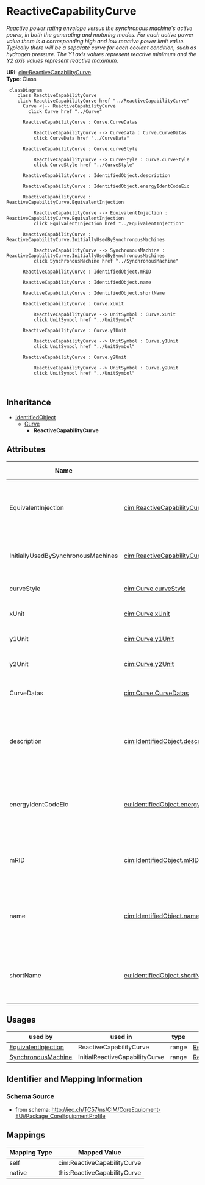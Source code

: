 # ReactiveCapabilityCurve


_Reactive power rating envelope versus the synchronous machine's active power, in both the generating and motoring modes. For each active power value there is a corresponding high and low reactive power limit  value. Typically there will be a separate curve for each coolant condition, such as hydrogen pressure.  The Y1 axis values represent reactive minimum and the Y2 axis values represent reactive maximum._





**URI**: [cim:ReactiveCapabilityCurve](http://iec.ch/TC57/CIM100#ReactiveCapabilityCurve)<br />
**Type**: Class




```mermaid
 classDiagram
    class ReactiveCapabilityCurve
    click ReactiveCapabilityCurve href "../ReactiveCapabilityCurve"
      Curve <|-- ReactiveCapabilityCurve
        click Curve href "../Curve"
      
      ReactiveCapabilityCurve : Curve.CurveDatas
        
          ReactiveCapabilityCurve --> CurveData : Curve.CurveDatas
          click CurveData href "../CurveData"
        
      ReactiveCapabilityCurve : Curve.curveStyle
        
          ReactiveCapabilityCurve --> CurveStyle : Curve.curveStyle
          click CurveStyle href "../CurveStyle"
        
      ReactiveCapabilityCurve : IdentifiedObject.description
        
      ReactiveCapabilityCurve : IdentifiedObject.energyIdentCodeEic
        
      ReactiveCapabilityCurve : ReactiveCapabilityCurve.EquivalentInjection
        
          ReactiveCapabilityCurve --> EquivalentInjection : ReactiveCapabilityCurve.EquivalentInjection
          click EquivalentInjection href "../EquivalentInjection"
        
      ReactiveCapabilityCurve : ReactiveCapabilityCurve.InitiallyUsedBySynchronousMachines
        
          ReactiveCapabilityCurve --> SynchronousMachine : ReactiveCapabilityCurve.InitiallyUsedBySynchronousMachines
          click SynchronousMachine href "../SynchronousMachine"
        
      ReactiveCapabilityCurve : IdentifiedObject.mRID
        
      ReactiveCapabilityCurve : IdentifiedObject.name
        
      ReactiveCapabilityCurve : IdentifiedObject.shortName
        
      ReactiveCapabilityCurve : Curve.xUnit
        
          ReactiveCapabilityCurve --> UnitSymbol : Curve.xUnit
          click UnitSymbol href "../UnitSymbol"
        
      ReactiveCapabilityCurve : Curve.y1Unit
        
          ReactiveCapabilityCurve --> UnitSymbol : Curve.y1Unit
          click UnitSymbol href "../UnitSymbol"
        
      ReactiveCapabilityCurve : Curve.y2Unit
        
          ReactiveCapabilityCurve --> UnitSymbol : Curve.y2Unit
          click UnitSymbol href "../UnitSymbol"
        
      
```





## Inheritance
* [IdentifiedObject](IdentifiedObject.md)
    * [Curve](Curve.md)
        * **ReactiveCapabilityCurve**



## Attributes


| Name | URI | Cardinality and Range | Description | Inheritance |
| ---  | --- | --- | --- | --- |
| EquivalentInjection | [cim:ReactiveCapabilityCurve.EquivalentInjection](http://iec.ch/TC57/CIM100#ReactiveCapabilityCurve.EquivalentInjection) | * <br />  [EquivalentInjection](EquivalentInjection.md)  | The equivalent injection using this reactive capability curve | direct |
| InitiallyUsedBySynchronousMachines | [cim:ReactiveCapabilityCurve.InitiallyUsedBySynchronousMachines](http://iec.ch/TC57/CIM100#ReactiveCapabilityCurve.InitiallyUsedBySynchronousMachines) | 1..* <br />  [SynchronousMachine](SynchronousMachine.md)  | Synchronous machines using this curve as default | direct |
| curveStyle | [cim:Curve.curveStyle](http://iec.ch/TC57/CIM100#Curve.curveStyle) | 1 <br />  [CurveStyle](CurveStyle.md)  | The style or shape of the curve | [Curve](Curve.md) |
| xUnit | [cim:Curve.xUnit](http://iec.ch/TC57/CIM100#Curve.xUnit) | 1 <br />  [UnitSymbol](UnitSymbol.md)  | The X-axis units of measure | [Curve](Curve.md) |
| y1Unit | [cim:Curve.y1Unit](http://iec.ch/TC57/CIM100#Curve.y1Unit) | 1 <br />  [UnitSymbol](UnitSymbol.md)  | The Y1-axis units of measure | [Curve](Curve.md) |
| y2Unit | [cim:Curve.y2Unit](http://iec.ch/TC57/CIM100#Curve.y2Unit) | 0..1 <br />  [UnitSymbol](UnitSymbol.md)  | The Y2-axis units of measure | [Curve](Curve.md) |
| CurveDatas | [cim:Curve.CurveDatas](http://iec.ch/TC57/CIM100#Curve.CurveDatas) | 1..* <br />  [CurveData](CurveData.md)  | The point data values that define this curve | [Curve](Curve.md) |
| description | [cim:IdentifiedObject.description](http://iec.ch/TC57/CIM100#IdentifiedObject.description) | 0..1 <br />  string  | The description is a free human readable text describing or naming the object | [IdentifiedObject](IdentifiedObject.md) |
| energyIdentCodeEic | [eu:IdentifiedObject.energyIdentCodeEic](http://iec.ch/TC57/CIM100-European#IdentifiedObject.energyIdentCodeEic) | 0..1 <br />  string  | The attribute is used for an exchange of the EIC code (Energy identification ... | [IdentifiedObject](IdentifiedObject.md) |
| mRID | [cim:IdentifiedObject.mRID](http://iec.ch/TC57/CIM100#IdentifiedObject.mRID) | 1 <br />  string  | Master resource identifier issued by a model authority | [IdentifiedObject](IdentifiedObject.md) |
| name | [cim:IdentifiedObject.name](http://iec.ch/TC57/CIM100#IdentifiedObject.name) | 1 <br />  string  | The name is any free human readable and possibly non unique text naming the o... | [IdentifiedObject](IdentifiedObject.md) |
| shortName | [eu:IdentifiedObject.shortName](http://iec.ch/TC57/CIM100-European#IdentifiedObject.shortName) | 0..1 <br />  string  | The attribute is used for an exchange of a human readable short name with len... | [IdentifiedObject](IdentifiedObject.md) |





## Usages

| used by | used in | type | used |
| ---  | --- | --- | --- |
| [EquivalentInjection](EquivalentInjection.md) | ReactiveCapabilityCurve | range | [ReactiveCapabilityCurve](ReactiveCapabilityCurve.md) |
| [SynchronousMachine](SynchronousMachine.md) | InitialReactiveCapabilityCurve | range | [ReactiveCapabilityCurve](ReactiveCapabilityCurve.md) |






## Identifier and Mapping Information







### Schema Source


* from schema: http://iec.ch/TC57/ns/CIM/CoreEquipment-EU#Package_CoreEquipmentProfile





## Mappings

| Mapping Type | Mapped Value |
| ---  | ---  |
| self | cim:ReactiveCapabilityCurve |
| native | this:ReactiveCapabilityCurve |




